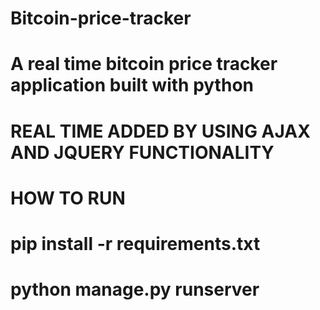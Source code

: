# Bitcoin-price-tracker
# A real time bitcoin price tracker application built with python


# REAL TIME ADDED BY USING AJAX AND JQUERY FUNCTIONALITY 

# HOW TO RUN

# pip install -r requirements.txt
# python manage.py runserver
